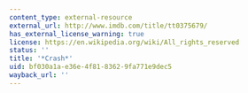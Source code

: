 ```yaml
---
content_type: external-resource
external_url: http://www.imdb.com/title/tt0375679/
has_external_license_warning: true
license: https://en.wikipedia.org/wiki/All_rights_reserved
status: ''
title: '*Crash*'
uid: bf030a1a-e36e-4f81-8362-9fa771e9dec5
wayback_url: ''
---
```

